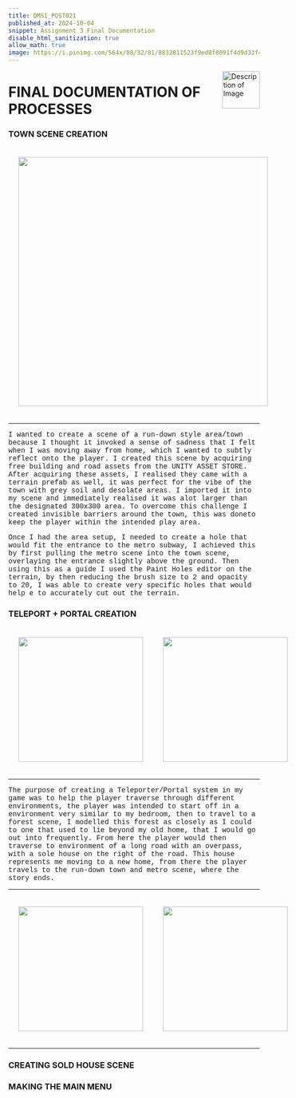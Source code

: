 ```yaml
---
title: DMS1_POST021
published_at: 2024-10-04
snippet: Assignment 3 Final Documentation
disable_html_sanitization: true
allow_math: true
image: https://i.pinimg.com/564x/88/32/81/8832811523f9ed8f8091f4d9d33f4f0e.jpg
---
```


<img src="https://i.pinimg.com/originals/34/26/6b/34266b9e1efd64196df58d4a1fc2b5f7.gif" alt="Description of Image" style="float:right; margin-left:20px; width:75px; height:auto;">

<style>
        .row{
            width:720px;
            margin: 10px auto 10px auto ;
        }
        .image-container {
            display: table-cell;
            vertical-align: middle;
            padding:20px;
        }
 </style>

# **FINAL DOCUMENTATION OF PROCESSES**

### **TOWN SCENE CREATION**

<div class="row">
        <div class="image-container"><img id="metro1" src="unity/town.png" height="500" width="500"/></div>
</div>

---

<style>
  .custom-font {
    font-family: 'Courier New', Courier, monospace;
  }
</style>

<p class="custom-font">
I wanted to create a scene of a run-down style area/town because I thought it invoked a sense of sadness that I felt when I was moving away from home, which I wanted to subtly reflect onto the player. I created this scene by acquiring free building and road assets from the UNITY ASSET STORE. After acquiring these assets, I realised they came with a terrain prefab as well, it was perfect for the vibe of the town with grey soil and desolate areas. I imported it into my scene and immediately realised it was alot larger than the designated 300x300 area. To overcome this challenge I created invisible barriers around the town, this was doneto keep the player within the intended play area. 

<style>
  .custom-font {
    font-family: 'Courier New', Courier, monospace;
  }
</style>

<p class="custom-font">
Once I had the area setup, I needed to create a hole that would fit the entrance to the metro subway, I achieved this by first pulling the metro scene into the town scene, overlaying the entrance slightly above the ground. Then using this as a guide I used the Paint Holes editor on the terrain, by then reducing the brush size to 2 and opacity to 20, I was able to create very specific holes that would help e to accurately cut out the terrain.

### **TELEPORT + PORTAL CREATION**

<div class="row">
        <div class="image-container"><img id="draft" src="unity/portal.png" height="250" width="250"/></div>
        <div class="image-container"><img id="experiment" src="unity/teleporter.png" height="250" width="250"/></div>
    </div>

---

<style>
  .custom-font {
    font-family: 'Courier New', Courier, monospace;
  }
</style>

<p class="custom-font">
The purpose of creating a Teleporter/Portal system in my game was to help the player traverse through different environments, the player was intended to start off in a environment very similar to my bedroom, then to travel to a forest scene, I modelled this forest as closely as I could to one that used to lie beyond my old home, that I would go out into frequently. From here the player would then traverse to environment of a long road with an overpass, with a sole house on the right of the road. This house represents me moving to a new home, from there the player travels to the run-down town and metro scene, where the story ends.

---

<div class="row">
        <div class="image-container"><img id="draft" src="unity/teleporterscript.png" height="250" width="250"/></div>
        <div class="image-container"><img id="experiment" src="unity/script.png" height="250" width="250"/></div>
    </div>


---

<style>
  .custom-font {
    font-family: 'Courier New', Courier, monospace;
  }
</style>

<p class="custom-font">



### **CREATING SOLD HOUSE SCENE**

### **MAKING THE MAIN MENU**